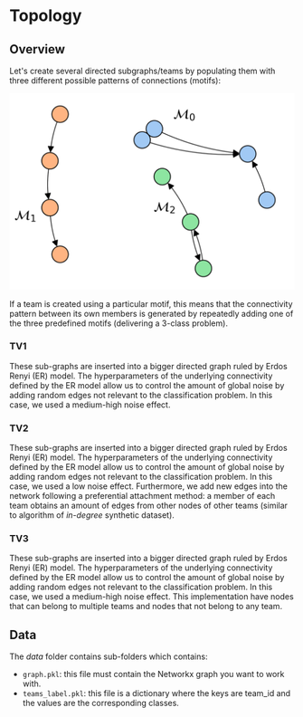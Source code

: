 # Topology

## Overview

Let's create several directed subgraphs/teams by populating them with three different possible patterns of connections (motifs):

<p align="center">
  <img src="motifs.png" width="600">
</p>

If a team is created using a particular motif, this means that the connectivity pattern between its own members is 
generated by repeatedly adding one of the three predefined motifs (delivering a 3-class problem).

### TV1

These sub-graphs are inserted into a bigger directed graph ruled by Erdos Renyi (ER) model. The hyperparameters of the 
underlying connectivity defined by the ER model allow us to control the amount of global noise by adding random edges 
not relevant to the classification problem. In this case, we used a medium-high noise effect.

### TV2

These sub-graphs are inserted into a bigger directed graph ruled by Erdos Renyi (ER) model. The hyperparameters of the 
underlying connectivity defined by the ER model allow us to control the amount of global noise by adding random edges 
not relevant to the classification problem. In this case, we used a low noise effect. Furthermore, we add new edges 
into the network following a preferential attachment method: a member of each team obtains an amount of edges from 
other nodes of other teams (similar to algorithm of *in-degree* synthetic dataset). 

### TV3

These sub-graphs are inserted into a bigger directed graph ruled by Erdos Renyi (ER) model. The hyperparameters of the 
underlying connectivity defined by the ER model allow us to control the amount of global noise by adding random edges 
not relevant to the classification problem. In this case, we used a medium-high noise effect. 
This implementation have nodes that can belong to multiple teams and nodes that not belong to any team.

## Data

The *data* folder contains sub-folders which contains:

- ```graph.pkl```: this file must contain the Networkx graph you want to work with.
- ```teams_label.pkl```: this file is a dictionary where the keys are team_id and the values are the corresponding classes.

